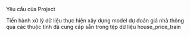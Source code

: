 Yêu cầu của Project

Tiến hành xử lý dữ liệu thực hiện xây dựng model dự đoán giá nhà thông qua các thuộc tính đã cung cấp sẵn trong tệp dữ liệu house_price_train
